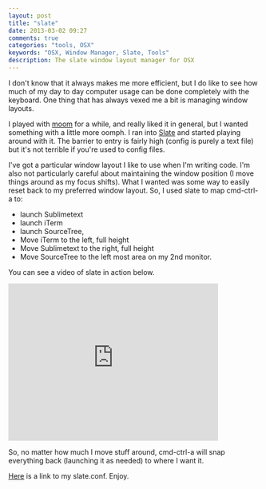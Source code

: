 ```yaml
---
layout: post
title: "slate"
date: 2013-03-02 09:27
comments: true
categories: "tools, OSX"
keywords: "OSX, Window Manager, Slate, Tools"
description: The slate window layout manager for OSX
---
```



I don't know that it always makes me more efficient, but I do like to see how much of my day to day
computer usage can be done completely with the keyboard.  One thing that has always vexed me a bit is 
managing window layouts.   

I played with [moom](http://manytricks.com/moom/) for a while, and really liked it in general, but I wanted something with a little more oomph.  I ran into [Slate](https://github.com/jigish/slate) and started playing around with it.  The barrier to entry is fairly high (config is purely a text file) but it's not terrible if you're used to config files. 

I've got a particular window layout I like to use when I'm writing code. I'm also not particularly careful about maintaining the window position (I move things around as my focus shifts).  What I wanted was some way to easily reset back to my preferred window layout.  So, I used slate to map cmd-ctrl-a to:

- launch Sublimetext
- launch iTerm
- launch SourceTree, 
- Move iTerm to the left, full height
- Move Sublimetext to the right, full height
- Move SourceTree to the left most area on my 2nd monitor.

You can see a video of slate in action below.

<iframe width="420" height="315" src="http://www.youtube-nocookie.com/embed/j6fCbYsKhKo?rel=0" frameborder="0" allowfullscreen></iframe>

So, no matter how much I move stuff around, cmd-ctrl-a will snap everything back (launching it as needed) to 
where I want it.

[Here](https://gist.github.com/skarfacegc/4363747) is a link to my slate.conf.  Enjoy.
